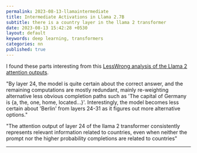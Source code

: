 ```yaml
---
permalink: 2023-08-13-llamaintermediate
title: Intermediate Activations in Llama 2.7B
subtitle: there is a country layer in the llama 2 transformer
date: 2023-08-13 15:42:28 +0530
layout: default
keywords: deep learning, transformers
categories: nn
published: true
---
```


I found these parts interesting from this [LessWrong analysis of the Llama 2 attention outputs](https://www.lesswrong.com/posts/fJE6tscjGRPnK8C2C/decoding-intermediate-activations-in-llama-2-7b).

"By layer 24, the model is quite certain about the correct answer, and the remaining computations are mostly redundant, mainly re-weighting alternative less obvious completion paths such as 'The capital of Germany is {a, the, one, home, located...}'. Interestingly, the model becomes less certain about 'Berlin' from layers 24-31 as it figures out more alternative options."

"The attention output of layer 24 of the llama 2 transformer consistently represents relevant information related to countries, even when neither the prompt nor the higher probability completions are related to countries"

---
